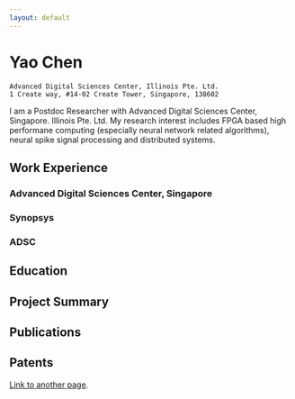 ```yaml
---
layout: default
---
```


# Yao Chen

```
Advanced Digital Sciences Center, Illinois Pte. Ltd. 
1 Create way, #14-02 Create Tower, Singapore, 138602
```

I am a Postdoc Researcher with Advanced Digital Sciences Center, Singapore. Illinois Pte. Ltd. My research interest includes FPGA based high performane computing (especially neural network related algorithms), neural spike signal processing and distributed systems.


## Work Experience

### Advanced Digital Sciences Center, Singapore
### Synopsys
### ADSC

## Education

## Project Summary

## Publications

## Patents

[Link to another page](./another-page.html).